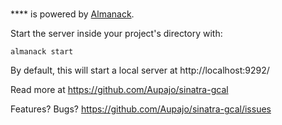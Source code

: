 # 

**** is powered by [Almanack](https://github.com/Aupajo/sinatra-gcal).

Start the server inside your project's directory with:

    almanack start

By default, this will start a local server at http://localhost:9292/

Read more at https://github.com/Aupajo/sinatra-gcal

Features? Bugs? https://github.com/Aupajo/sinatra-gcal/issues
